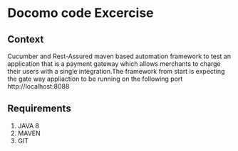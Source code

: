 # Docomo code Excercise
## Context
Cucumber and Rest-Assured maven based automation framework to test an application that is a payment gateway which allows merchants to charge their users with a single integration.The framework from start is expecting the gate way appliaction to be running on the following port http://localhost:8088 

## Requirements
1. JAVA 8
2. MAVEN
3. GIT
